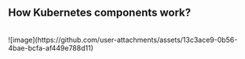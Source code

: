 ## How Kubernetes components work?
<br>
![image](https://github.com/user-attachments/assets/13c3ace9-0b56-4bae-bcfa-af449e788d11)
